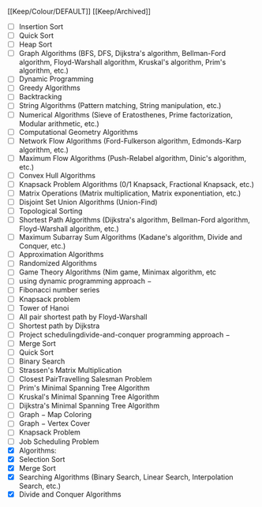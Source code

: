[[Keep/Colour/DEFAULT]] [[Keep/Archived]] 

- [ ] Insertion Sort
- [ ] Quick Sort
- [ ] Heap Sort
- [ ] Graph Algorithms (BFS, DFS, Dijkstra's algorithm, Bellman-Ford algorithm, Floyd-Warshall algorithm, Kruskal's algorithm, Prim's algorithm, etc.)
- [ ] Dynamic Programming
- [ ] Greedy Algorithms
- [ ] Backtracking
- [ ] String Algorithms (Pattern matching, String manipulation, etc.)
- [ ] Numerical Algorithms (Sieve of Eratosthenes, Prime factorization, Modular arithmetic, etc.)
- [ ] Computational Geometry Algorithms
- [ ] Network Flow Algorithms (Ford-Fulkerson algorithm, Edmonds-Karp algorithm, etc.)
- [ ] Maximum Flow Algorithms (Push-Relabel algorithm, Dinic's algorithm, etc.)
- [ ] Convex Hull Algorithms
- [ ] Knapsack Problem Algorithms (0/1 Knapsack, Fractional Knapsack, etc.)
- [ ] Matrix Operations (Matrix multiplication, Matrix exponentiation, etc.)
- [ ] Disjoint Set Union Algorithms (Union-Find)
- [ ] Topological Sorting
- [ ] Shortest Path Algorithms (Dijkstra's algorithm, Bellman-Ford algorithm, Floyd-Warshall algorithm, etc.)
- [ ] Maximum Subarray Sum Algorithms (Kadane's algorithm, Divide and Conquer, etc.)
- [ ] Approximation Algorithms
- [ ] Randomized Algorithms
- [ ] Game Theory Algorithms (Nim game, Minimax algorithm, etc
- [ ]  using dynamic programming approach −
- [ ] Fibonacci number series
- [ ] Knapsack problem
- [ ] Tower of Hanoi
- [ ] All pair shortest path by Floyd-Warshall
- [ ] Shortest path by Dijkstra
- [ ] Project schedulingdivide-and-conquer programming approach −
- [ ] Merge Sort
- [ ] Quick Sort
- [ ] Binary Search
- [ ] Strassen's Matrix Multiplication
- [ ] Closest PairTravelling Salesman Problem
- [ ] Prim's Minimal Spanning Tree Algorithm
- [ ] Kruskal's Minimal Spanning Tree Algorithm
- [ ] Dijkstra's Minimal Spanning Tree Algorithm
- [ ] Graph − Map Coloring
- [ ] Graph − Vertex Cover
- [ ] Knapsack Problem
- [ ] Job Scheduling Problem
- [X] Algorithms:
- [X] Selection Sort
- [X] Merge Sort
- [X] Searching Algorithms (Binary Search, Linear Search, Interpolation Search, etc.)
- [X] Divide and Conquer Algorithms
